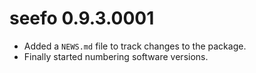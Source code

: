 # seefo 0.9.3.0001

* Added a `NEWS.md` file to track changes to the package.
* Finally started numbering software versions.

